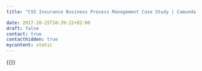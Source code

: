 ```yaml
---
title: "CSS Insurance Business Process Management Case Study | Camunda BPM"

date: 2017-10-25T10:39:22+02:00
draft: false
contact: true
contacthidden: true
mycontent: static
---
```

{{<case-study-single
company=" CSS Versicherung"
companydescription="<p>Die CSS Gruppe mit Hauptsitz in Luzern ist ein auf die Krankenversicherung spezialisierter Schweizer Versicherungskonzern. Mit 1,31 Millionen Versicherten in der obligatorischen Krankenpflegeversicherung ist die CSS der grösste Grundversicherer der Schweiz. Das Unternehmen zählt insgesamt 1,78 Millionen Kunden, weist ein jährliches Prämienvolumen von CHF 5,09 Milliarden aus, beschäftigt 2529 Mitarbeitende und verfügt landesweit über 125 Agenturen.</p>"
customerquote="<p><q>Camunda ergänzt unsere Systemlandschaft optimal, weil es auf der Java Plattform basiert und gut zu unserem agilen Vorgehen passt.Zudem wollen wir auf den BPMN 2.0 Standard setzen und damit die Prozessautomatisierung bei der CSS vorantreiben.</q></p>-Michael Rieger, Leiter Projekte"
teaser=""
usecase=""
videolink=""
logo="//images.ctfassets.net/vpidbgnakfvf/1hw8PaHKA2QwQaeQe4ys8w/089745f0ca2b838d0819ceb506945f2c/css-versicherung.svg"
pdf=""
thumbnail="">}}